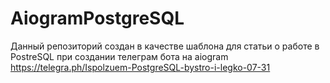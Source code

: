 # AiogramPostgreSQL
Данный репозиторий создан в качестве шаблона для статьи о работе в PostreSQL при создании телеграм бота на aiogram
https://telegra.ph/Ispolzuem-PostgreSQL-bystro-i-legko-07-31
